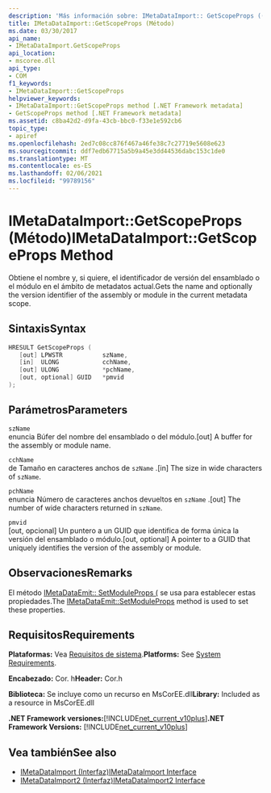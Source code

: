 ```yaml
---
description: 'Más información sobre: IMetaDataImport:: GetScopeProps ((método)'
title: IMetaDataImport::GetScopeProps (Método)
ms.date: 03/30/2017
api_name:
- IMetaDataImport.GetScopeProps
api_location:
- mscoree.dll
api_type:
- COM
f1_keywords:
- IMetaDataImport::GetScopeProps
helpviewer_keywords:
- IMetaDataImport::GetScopeProps method [.NET Framework metadata]
- GetScopeProps method [.NET Framework metadata]
ms.assetid: c8ba42d2-d9fa-43cb-bbc0-f33e1e592cb6
topic_type:
- apiref
ms.openlocfilehash: 2ed7c08cc876f467a46fe38c7c27719e5608e623
ms.sourcegitcommit: ddf7edb67715a5b9a45e3dd44536dabc153c1de0
ms.translationtype: MT
ms.contentlocale: es-ES
ms.lasthandoff: 02/06/2021
ms.locfileid: "99789156"
---
```

# <a name="imetadataimportgetscopeprops-method"></a><span data-ttu-id="42d47-103">IMetaDataImport::GetScopeProps (Método)</span><span class="sxs-lookup"><span data-stu-id="42d47-103">IMetaDataImport::GetScopeProps Method</span></span>

<span data-ttu-id="42d47-104">Obtiene el nombre y, si quiere, el identificador de versión del ensamblado o el módulo en el ámbito de metadatos actual.</span><span class="sxs-lookup"><span data-stu-id="42d47-104">Gets the name and optionally the version identifier of the assembly or module in the current metadata scope.</span></span>  
  
## <a name="syntax"></a><span data-ttu-id="42d47-105">Sintaxis</span><span class="sxs-lookup"><span data-stu-id="42d47-105">Syntax</span></span>  
  
```cpp  
HRESULT GetScopeProps (  
   [out] LPWSTR           szName,  
   [in]  ULONG            cchName,  
   [out] ULONG            *pchName,  
   [out, optional] GUID   *pmvid  
);  
```  
  
## <a name="parameters"></a><span data-ttu-id="42d47-106">Parámetros</span><span class="sxs-lookup"><span data-stu-id="42d47-106">Parameters</span></span>  

 `szName`  
 <span data-ttu-id="42d47-107">enuncia Búfer del nombre del ensamblado o del módulo.</span><span class="sxs-lookup"><span data-stu-id="42d47-107">[out] A buffer for the assembly or module name.</span></span>  
  
 `cchName`  
 <span data-ttu-id="42d47-108">de Tamaño en caracteres anchos de `szName` .</span><span class="sxs-lookup"><span data-stu-id="42d47-108">[in] The size in wide characters of `szName`.</span></span>  
  
 `pchName`  
 <span data-ttu-id="42d47-109">enuncia Número de caracteres anchos devueltos en `szName` .</span><span class="sxs-lookup"><span data-stu-id="42d47-109">[out] The number of wide characters returned in `szName`.</span></span>  
  
 `pmvid`  
 <span data-ttu-id="42d47-110">[out, opcional] Un puntero a un GUID que identifica de forma única la versión del ensamblado o módulo.</span><span class="sxs-lookup"><span data-stu-id="42d47-110">[out, optional] A pointer to a GUID that uniquely identifies the version of the assembly or module.</span></span>  
  
## <a name="remarks"></a><span data-ttu-id="42d47-111">Observaciones</span><span class="sxs-lookup"><span data-stu-id="42d47-111">Remarks</span></span>  

 <span data-ttu-id="42d47-112">El método [IMetaDataEmit:: SetModuleProps (](imetadataemit-setmoduleprops-method.md) se usa para establecer estas propiedades.</span><span class="sxs-lookup"><span data-stu-id="42d47-112">The [IMetaDataEmit::SetModuleProps](imetadataemit-setmoduleprops-method.md) method is used to set these properties.</span></span>  
  
## <a name="requirements"></a><span data-ttu-id="42d47-113">Requisitos</span><span class="sxs-lookup"><span data-stu-id="42d47-113">Requirements</span></span>  

 <span data-ttu-id="42d47-114">**Plataformas:** Vea [Requisitos de sistema](../../get-started/system-requirements.md).</span><span class="sxs-lookup"><span data-stu-id="42d47-114">**Platforms:** See [System Requirements](../../get-started/system-requirements.md).</span></span>  
  
 <span data-ttu-id="42d47-115">**Encabezado:** Cor. h</span><span class="sxs-lookup"><span data-stu-id="42d47-115">**Header:** Cor.h</span></span>  
  
 <span data-ttu-id="42d47-116">**Biblioteca:** Se incluye como un recurso en MsCorEE.dll</span><span class="sxs-lookup"><span data-stu-id="42d47-116">**Library:** Included as a resource in MsCorEE.dll</span></span>  
  
 <span data-ttu-id="42d47-117">**.NET Framework versiones:**[!INCLUDE[net_current_v10plus](../../../../includes/net-current-v10plus-md.md)]</span><span class="sxs-lookup"><span data-stu-id="42d47-117">**.NET Framework Versions:** [!INCLUDE[net_current_v10plus](../../../../includes/net-current-v10plus-md.md)]</span></span>  
  
## <a name="see-also"></a><span data-ttu-id="42d47-118">Vea también</span><span class="sxs-lookup"><span data-stu-id="42d47-118">See also</span></span>

- [<span data-ttu-id="42d47-119">IMetaDataImport (Interfaz)</span><span class="sxs-lookup"><span data-stu-id="42d47-119">IMetaDataImport Interface</span></span>](imetadataimport-interface.md)
- [<span data-ttu-id="42d47-120">IMetaDataImport2 (Interfaz)</span><span class="sxs-lookup"><span data-stu-id="42d47-120">IMetaDataImport2 Interface</span></span>](imetadataimport2-interface.md)
